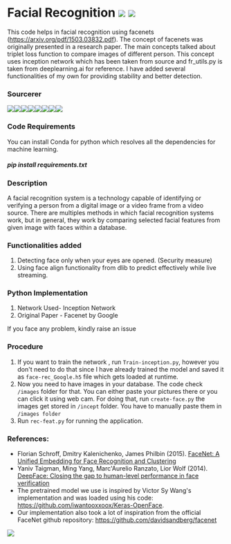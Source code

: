 # Facial Recognition  [![](https://img.shields.io/github/license/sourcerer-io/hall-of-fame.svg?colorB=ff0000)](https://github.com/akshaybahadur21/Facial-Recognition-using-Facenet/blob/master/LICENSE.txt)  [![](https://img.shields.io/badge/Akshay-Bahadur-brightgreen.svg?colorB=ff0000)](https://akshaybahadur.com)
This code helps in facial recognition using facenets (https://arxiv.org/pdf/1503.03832.pdf). The concept of facenets was originally presented in a research paper.
The main concepts talked about triplet loss function to compare images of different person.
This concept uses inception network which has been taken from source and fr_utils.py is taken from deeplearning.ai for reference.
I have added several functionalities of my own for providing stability and better detection. 

### Sourcerer
[![](https://sourcerer.io/fame/akshaybahadur21/akshaybahadur21/Facial-Recognition-using-Facenet/images/0)](https://sourcerer.io/fame/akshaybahadur21/akshaybahadur21/Facial-Recognition-using-Facenet/links/0)[![](https://sourcerer.io/fame/akshaybahadur21/akshaybahadur21/Facial-Recognition-using-Facenet/images/1)](https://sourcerer.io/fame/akshaybahadur21/akshaybahadur21/Facial-Recognition-using-Facenet/links/1)[![](https://sourcerer.io/fame/akshaybahadur21/akshaybahadur21/Facial-Recognition-using-Facenet/images/2)](https://sourcerer.io/fame/akshaybahadur21/akshaybahadur21/Facial-Recognition-using-Facenet/links/2)[![](https://sourcerer.io/fame/akshaybahadur21/akshaybahadur21/Facial-Recognition-using-Facenet/images/3)](https://sourcerer.io/fame/akshaybahadur21/akshaybahadur21/Facial-Recognition-using-Facenet/links/3)[![](https://sourcerer.io/fame/akshaybahadur21/akshaybahadur21/Facial-Recognition-using-Facenet/images/4)](https://sourcerer.io/fame/akshaybahadur21/akshaybahadur21/Facial-Recognition-using-Facenet/links/4)[![](https://sourcerer.io/fame/akshaybahadur21/akshaybahadur21/Facial-Recognition-using-Facenet/images/5)](https://sourcerer.io/fame/akshaybahadur21/akshaybahadur21/Facial-Recognition-using-Facenet/links/5)[![](https://sourcerer.io/fame/akshaybahadur21/akshaybahadur21/Facial-Recognition-using-Facenet/images/6)](https://sourcerer.io/fame/akshaybahadur21/akshaybahadur21/Facial-Recognition-using-Facenet/links/6)[![](https://sourcerer.io/fame/akshaybahadur21/akshaybahadur21/Facial-Recognition-using-Facenet/images/7)](https://sourcerer.io/fame/akshaybahadur21/akshaybahadur21/Facial-Recognition-using-Facenet/links/7)

### Code Requirements
You can install Conda for python which resolves all the dependencies for machine learning.

##### pip install requirements.txt

### Description
A facial recognition system is a technology capable of identifying or verifying a person from a digital image or a video frame from a video source. There are multiples methods in which facial recognition systems work, but in general, they work by comparing selected facial features from given image with faces within a database.

### Functionalities added
1) Detecting face only when your eyes are opened. (Security measure)
2) Using face align functionality from dlib to predict effectively while live streaming.


### Python  Implementation

1) Network Used- Inception Network
2) Original Paper - Facenet by Google

If you face any problem, kindly raise an issue

### Procedure

1) If you want to train the network , run `Train-inception.py`, however you don't need to do that since I have already trained the model and saved it as 
`face-rec_Google.h5` file which gets loaded at runtime.
2) Now you need to have images in your database. The code check `/images` folder for that. You can either paste your pictures there or you can click it using web cam.
For doing that, run `create-face.py` the images get stored in `/incept` folder. You have to manually paste them in `/images folder`
3) Run `rec-feat.py` for running the application.

### References:
 
 - Florian Schroff, Dmitry Kalenichenko, James Philbin (2015). [FaceNet: A Unified Embedding for Face Recognition and Clustering](https://arxiv.org/pdf/1503.03832.pdf)
 - Yaniv Taigman, Ming Yang, Marc'Aurelio Ranzato, Lior Wolf (2014). [DeepFace: Closing the gap to human-level performance in face verification](https://research.fb.com/wp-content/uploads/2016/11/deepface-closing-the-gap-to-human-level-performance-in-face-verification.pdf) 
 - The pretrained model we use is inspired by Victor Sy Wang's implementation and was loaded using his code: https://github.com/iwantooxxoox/Keras-OpenFace.
 - Our implementation also took a lot of inspiration from the official FaceNet github repository: https://github.com/davidsandberg/facenet  

<img src="https://github.com/akshaybahadur21/Facial-Recognition-using-Facenet/blob/master/Face-Rec.gif">





